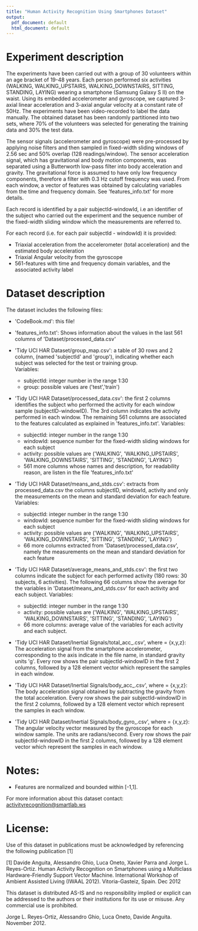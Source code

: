 ```yaml
---
title: "Human Activity Recognition Using Smartphones Dataset"
output:
  pdf_document: default
  html_document: default
---
```



<!-- ================================================================== -->
<!-- Human Activity Recognition Using Smartphones Dataset -->
<!-- Version 1.0 -->
<!-- ================================================================== -->
<!-- Jorge L. Reyes-Ortiz, Davide Anguita, Alessandro Ghio, Luca Oneto. -->
<!-- Smartlab - Non Linear Complex Systems Laboratory -->
<!-- DITEN - Università degli Studi di Genova. -->
<!-- Via Opera Pia 11A, I-16145, Genoa, Italy. -->
<!-- activityrecognition@smartlab.ws -->
<!-- www.smartlab.ws -->
<!-- ================================================================== -->
# Experiment description

The experiments have been carried out with a group of 30 volunteers within an age bracket of 19-48 years. Each person performed six activities (WALKING, WALKING_UPSTAIRS, WALKING_DOWNSTAIRS, SITTING, STANDING, LAYING) wearing a smartphone (Samsung Galaxy S II) on the waist. Using its embedded accelerometer and gyroscope, we captured 3-axial linear acceleration and 3-axial angular velocity at a constant rate of 50Hz. The experiments have been video-recorded to label the data manually. The obtained dataset has been randomly partitioned into two sets, where 70% of the volunteers was selected for generating the training data and 30% the test data. 

The sensor signals (accelerometer and gyroscope) were pre-processed by applying noise filters and then sampled in fixed-width sliding windows of 2.56 sec and 50% overlap (128 readings/window). The sensor acceleration signal, which has gravitational and body motion components, was separated using a Butterworth low-pass filter into body acceleration and gravity. The gravitational force is assumed to have only low frequency components, therefore a filter with 0.3 Hz cutoff frequency was used. From each window, a vector of features was obtained by calculating variables from the time and frequency domain. See 'features_info.txt' for more details. 

Each record is identified by a pair subjectId-windowId, i.e an identifier of the subject who carried out the experiment and the sequence number of the fixed-width sliding window which the measurements are referred to.


For each record (i.e. for each pair subjectId - windowId) it is provided:

- Triaxial acceleration from the accelerometer (total acceleration) and the estimated body acceleration   
- Triaxial Angular velocity from the gyroscope  
- 561-features with time and frequency domain variables, and the  associated activity label  


# Dataset description

The dataset includes the following files:

- 'CodeBook.md': this file! 

- 'features_info.txt': Shows information about the values in the last 561 columns of 'Dataset/processed_data.csv'

- 'Tidy UCI HAR Dataset/group_map.csv': a table of 30 rows and 2 column, (named 'subjectId' and 'group'), indicating whether each subject was selected for the test or training group.  
    Variables:  
    - subjectId: integer number in the range 1:30  
    - group: possible values are ('test','train')  

- 'Tidy UCI HAR Dataset/processed_data.csv': the first 2 columns identifies the subject who performed the activity for each window sample (subjectID-windowID). The 3rd column indicates the activity performed in each window. The remaining 561 columns are associated to the features calculated as explained in 'features_info.txt'.
    Variables:  
    - subjectId: integer number in the range 1:30  
    - windowId: sequence number for the fixed-width sliding windows for each subject  
    - activity: possible values are ('WALKING', 'WALKING_UPSTAIRS', 'WALKING_DOWNSTAIRS', 'SITTING', 'STANDING', 'LAYING')  
    - 561 more columns whose names and description, for readability reason, are listen in the file 'features_info.txt'

- 'Tidy UCI HAR Dataset/means_and_stds.csv': extracts from processed_data.csv the columns subjectID, windowId, activity  and only the measurements on the mean and standard deviation for each feature.
    Variables:  
    - subjectId: integer number in the range 1:30  
    - windowId: sequence number for the fixed-width sliding windows for each subject  
    - activity: possible values are ('WALKING', 'WALKING_UPSTAIRS', 'WALKING_DOWNSTAIRS', 'SITTING', 'STANDING', 'LAYING')  
    - 66 more columns extracted from 'Dataset/processed_data.csv', namely the measurements on the mean and standard deviation for each feature
  
- 'Tidy UCI HAR Dataset/average_means_and_stds.csv': the first two columns indicate the subject for each performed activity (180 rows: 30 subjects, 6 activities). The following 66 columns show the average for the variables in 'Dataset/means_and_stds.csv' for each activity and each subject.
    Variables:  
    - subjectId: integer number in the range 1:30  
    - activity: possible values are ('WALKING', 'WALKING_UPSTAIRS', 'WALKING_DOWNSTAIRS', 'SITTING', 'STANDING', 'LAYING')  
    - 66 more columns: average value of the variables for each activity and each subject.

- 'Tidy UCI HAR Dataset/Inertial Signals/total_acc_<axis>.csv', where <axis> = {x,y,z}: The acceleration signal from the smartphone accelerometer, corresponding to the axis indicate in the file name, in standard gravity units 'g'. Every row shows the pair subjectId-windowID in the first 2 columns, followed by a 128 element vector which represent the samples in each window.

- 'Tidy UCI HAR Dataset/Inertial Signals/body_acc_<axis>.csv', where <axis> = {x,y,z}: The body acceleration signal obtained by subtracting the gravity from the total acceleration. Every row shows the pair subjectId-windowID in the first 2 columns, followed by a 128 element vector which represent the samples in each window. 

- 'Tidy UCI HAR Dataset/Inertial Signals/body_gyro_<axis>.csv', where <axis> = {x,y,z}: The angular velocity vector measured by the gyroscope for each window sample. The units are radians/second. Every row shows the pair subjectId-windowID in the first 2 columns, followed by a 128 element vector which represent the samples in each window. 

# Notes: 

- Features are normalized and bounded within [-1,1].

For more information about this dataset contact: activityrecognition@smartlab.ws

# License:

Use of this dataset in publications must be acknowledged by referencing the following publication [1] 

[1] Davide Anguita, Alessandro Ghio, Luca Oneto, Xavier Parra and Jorge L. Reyes-Ortiz. Human Activity Recognition on Smartphones using a Multiclass Hardware-Friendly Support Vector Machine. International Workshop of Ambient Assisted Living (IWAAL 2012). Vitoria-Gasteiz, Spain. Dec 2012

This dataset is distributed AS-IS and no responsibility implied or explicit can be addressed to the authors or their institutions for its use or misuse. Any commercial use is prohibited.

Jorge L. Reyes-Ortiz, Alessandro Ghio, Luca Oneto, Davide Anguita. November 2012.

